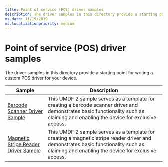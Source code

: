 ```yaml
---
title: Point of service (POS) driver samples
description: The driver samples in this directory provide a starting point for writing a custom POS driver for your device.
ms.date: 11/19/2019
ms.localizationpriority: medium
---
```


# Point of service (POS) driver samples

The driver samples in this directory provide a starting point for writing a custom POS driver for your device.

| Sample | Description |
| --- | --- |
| [Barcode Scanner Driver Sample](/samples/microsoft/windows-driver-samples/barcode-scanner-driver-sample) | This UMDF 2 sample serves as a template for creating a barcode scanner driver and demonstrates basic functionality such as claiming and enabling the device for exclusive access. |
| [Magnetic Stripe Reader Driver Sample](/samples/microsoft/windows-driver-samples/magnetic-stripe-reader-driver-sample) | This UMDF 2 sample serves as a template for creating a magnetic stripe reader driver and demonstrates basic functionality such as claiming and enabling the device for exclusive access. |
